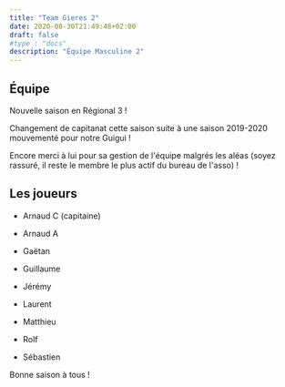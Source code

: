 ```yaml
---
title: "Team Gieres 2"
date: 2020-08-30T21:49:48+02:00
draft: false
#type : "docs"
description: "Équipe Masculine 2"
---
```


## Équipe

Nouvelle saison en Régional 3 !

Changement de capitanat cette saison suite à une saison 2019-2020 mouvementé pour notre Guigui !

Encore merci à lui pour sa gestion de l'équipe malgrés les aléas (soyez rassuré, il reste le membre le plus actif du bureau de l'asso) !

## Les joueurs

- Arnaud C (capitaine)

- Arnaud A

- Gaëtan

- Guillaume

- Jérémy

- Laurent

- Matthieu

- Rolf

- Sébastien

Bonne saison à tous !
